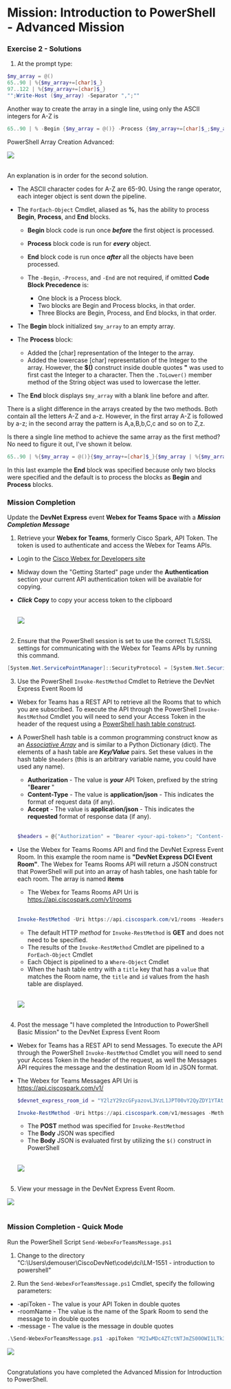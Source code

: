 # Mission: Introduction to PowerShell - Advanced Mission

### Exercise 2 - Solutions

1. At the prompt type:

  ```PowerShell
  $my_array = @()
  65..90 | %{$my_array+=[char]$_}
  97..122 | %{$my_array+=[char]$_}
  "";Write-Host ($my_array) -Separator ",";""
  ```

  Another way to create the array in a single line, using only the ASCII integers for A-Z is

  ```PowerShell
  65..90 | % -Begin {$my_array = @()} -Process {$my_array+=[char]$_;$my_array+="$([char]$_)".ToLower()} -End {"";Write-Host ($my_array) -Separator ",";""}
  ```

  PowerShell Array Creation Advanced:

  ![](assets/images/image-03.jpg)<br/><br/>

  An explanation is in order for the second solution.

  - The ASCII character codes for A-Z are 65-90. Using the range operator, each integer object is sent down the pipeline.

  - The `ForEach-Object` Cmdlet, aliased as **%**, has the ability to process **Begin**, **Process**, and **End** blocks.

    - **Begin** block code is run once ***before*** the first object is processed.

    - **Process** block code is run for ***every*** object.

    - **End** block code is run once ***after*** all the objects have been processed.

    - The `-Begin`, `-Process`, and `-End` are not required, if omitted **Code Block Precedence** is:

      - One block is a Process block.
      - Two blocks are Begin and Process blocks, in that order.
      - Three Blocks are Begin, Process, and End blocks, in that order.

  - The **Begin** block initialized `$my_array` to an empty array.

  - The **Process** block:
    - Added the [char] representation of the Integer to the array.
    - Added the lowercase [char] representation of the Integer to the array. However, the **$()** construct inside double quotes **"** was used to first cast the Integer to a character. Then the `.ToLower()` member method of the String object was used to lowercase the letter.

  - The **End** block displays `$my_array` with a blank line before and after.

  There is a slight difference in the arrays created by the two methods. Both contain all the letters A-Z and a-z. However, in the first array A-Z is followed by a-z; in the second array the pattern is A,a,B,b,C,c and so on to Z,z.

  Is there a single line method to achieve the same array as the first method? No need to figure it out, I've shown it below.

  ```PowerShell
  65..90 | %{$my_array = @()}{$my_array+=[char]$_}{$my_array | %{$my_array+="$_".Tolower()} -End {"";Write-Host ($my_array) -Separator ",";""}}
  ```

  In this last example the **End** block was specified because only two blocks were specified and the default is to process the blocks as **Begin** and **Process** blocks.

### Mission Completion

Update the **DevNet Express** event **Webex for Teams Space** with a ***Mission Completion Message***

1. Retrieve your **Webex for Teams**, formerly Cisco Spark, API Token. The token is used to authenticate and access the Webex for Teams APIs.

  - Login to the [Cisco Webex for Developers site](https://developer.webex.com/getting-started.html)
  - Midway down the "Getting Started" page under the **Authentication** section your current API authentication token will be available for copying.
  - ***Click*** **Copy** to copy your access token to the clipboard<br/><br/>

    ![](assets/images/image-04.jpg)<br/><br>

2. Ensure that the PowerShell session is set to use the correct TLS/SSL settings for communicating with the Webex for Teams APIs by running this command.

  ```PowerShell
  [System.Net.ServicePointManager]::SecurityProtocol = [System.Net.SecurityProtocolType]::Ssl3 -bor [System.Net.SecurityProtocolType]::Tls -bor [System.Net.SecurityProtocolType]::Tls11 -bor [System.Net.SecurityProtocolType]::Tls12
  ```

3. Use the PowerShell `Invoke-RestMethod` Cmdlet to Retrieve the DevNet Express Event Room Id

  - Webex for Teams has a REST API to retrieve all the Rooms that to which you are subscribed. To execute the API through the PowerShell `Invoke-RestMethod` Cmdlet you will need to send your Access Token in the header of the request using a [PowerShell hash table construct](https://docs.microsoft.com/en-us/powershell/module/Microsoft.PowerShell.Core/about_Hash_Tables?view=powershell-5.1).
  - A PowerShell hash table is a common programming construct know as an [*Associative Array*](https://en.wikipedia.org/wiki/Comparison_of_programming_languages_&#40;associative_array&#41;) and is similar to a Python Dictionary (dict). The elements of a hash table are ***Key/Value*** pairs. Set these values in the hash table `$headers` (this is an arbitrary variable name, you could have used any name).

    - **Authorization** - The value is ***your*** API Token, prefixed by the string "**Bearer** "
    - **Content-Type** - The value is **application/json** - This indicates the format of request data (if any).
    - **Accept** - The value is **application/json** - This indicates the **requested** format of response data (if any).</br></br>

    ```PowerShell
    $headers = @{"Authorization" = "Bearer <your-api-token>"; "Content-Type" = "application/json"; "Acccept" = "application/json"}
    ```

  - Use the Webex for Teams Rooms API and find the DevNet Express Event Room. In this example the room name is **"DevNet Express DCI Event Room"**. The Webex for Teams Rooms API will return a JSON construct that PowerShell will put into an array of hash tables, one hash table for each room. The array is named **items**

    - The Webex for Teams Rooms API Uri is https://api.ciscospark.com/v1/rooms</br></br>

    ```PowerShell
    Invoke-RestMethod -Uri https://api.ciscospark.com/v1/rooms -Headers $headers | %{$_.items | ?{$_.title -eq "DevNet Express DCI Event Room"} |  Select-Object id, title}
    ```

    - The default HTTP *method* for `Invoke-RestMethod` is **GET** and does not need to be specified.
    - The results of the `Invoke-RestMethod` Cmdlet are pipelined to a `ForEach-Object` Cmdlet
    - Each Object is pipelined to a `Where-Object` Cmdlet
    - When the hash table entry with a `title` key that has a `value` that matches the Room name, the `title` and `id` values from the hash table are displayed.<br/><br/>

    ![](assets/images/image-05.jpg)<br/><br/>

4. Post the message "I have completed the Introduction to PowerShell Basic Mission" to the DevNet Express Event Room

  - Webex for Teams has a REST API to send Messages. To execute the API through the PowerShell `Invoke-RestMethod` Cmdlet you will need to send your Access Token in the header of the request, as well the Messages API requires the message and the destination Room Id in JSON format.
  - The Webex for Teams Messages API Uri is https://api.ciscospark.com/v1/

    ```PowerShell
    $devnet_express_room_id = "Y2lzY29zcGFyazovL3VzL1JPT00vY2QyZDY1YTAtNzIzZi0xMWU3LThlYjYtY2YyMjhiZGY5OTRm"

    Invoke-RestMethod -Uri https://api.ciscospark.com/v1/messages -Method POST -Headers $headers -Body $('{"roomId":"' + $devnet_express_room_id + '", "text":"I have completed the Introduction to PowerShell Basic Mission"}')
    ```

    - The **POST** method was specified for `Invoke-RestMethod`
    - The **Body** JSON was specified
    - The **Body** JSON is evaluated first by utilizing the `$()` construct in PowerShell<br/><br/>

    ![](assets/images/image-06.jpg)<br/><br/>

5. View your message in the DevNet Express Event Room.

  ![](assets/images/image-07.jpg)<br/><br/>

### Mission Completion - Quick Mode

  Run the PowerShell Script `Send-WebexForTeamsMessage.ps1`

1. Change to the directory "C:\Users\demouser\CiscoDevNet\code\dci\LM-1551 - introduction to powershell"

2. Run the `Send-WebexForTeamsMessage.ps1` Cmdlet, specify the following parameters:

  - -apiToken - The value is your API Token in double quotes
  - -roomName - The value is the name of the Spark Room to send the message to in double quotes
  - -message - The value is the message in double quotes

  ```PowerShell
  .\Send-WebexForTeamsMessage.ps1 -apiToken "M2IwMDc4ZTctNTJmZS00OWI1LTk3MWEtYjJjYjY1MDI0NzVlZTJjNjU5ZmUtZjQz" -roomName "DevNet Express DCI Event Room" -message "I have completed the Introduction to PowerShell Basic Mission"
  ```

  ![](assets/images/image-08.jpg)<br/><br/>

Congratulations you have completed the Advanced Mission for Introduction to PowerShell.
